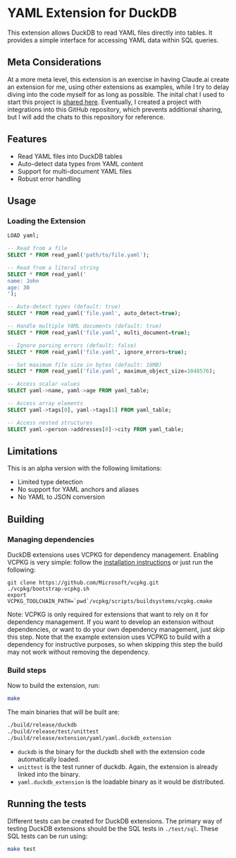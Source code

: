 # YAML Extension for DuckDB

This extension allows DuckDB to read YAML files directly into tables. It provides a simple interface for accessing YAML data within SQL queries.

## Meta Considerations

At a more meta level, this extension is an exercise in having Claude.ai create an extension for me, using other extensions as examples, while I try to delay diving into the code myself for as long as possible. The inital chat I used to start this project is [shared here](https://claude.ai/share/b7778f6e-cce4-4bba-9809-8682468a6940). Eventually, I created a project with integrations into this GitHub repository, which prevents additional sharing, but I will add the chats to this repository for reference.

## Features

- Read YAML files into DuckDB tables
- Auto-detect data types from YAML content
- Support for multi-document YAML files
- Robust error handling

## Usage

### Loading the Extension

```sql
LOAD yaml;

-- Read from a file
SELECT * FROM read_yaml('path/to/file.yaml');

-- Read from a literal string
SELECT * FROM read_yaml('
name: John
age: 30
');

-- Auto-detect types (default: true)
SELECT * FROM read_yaml('file.yaml', auto_detect=true);

-- Handle multiple YAML documents (default: true)
SELECT * FROM read_yaml('file.yaml', multi_document=true);

-- Ignore parsing errors (default: false)
SELECT * FROM read_yaml('file.yaml', ignore_errors=true);

-- Set maximum file size in bytes (default: 16MB)
SELECT * FROM read_yaml('file.yaml', maximum_object_size=1048576);

-- Access scalar values
SELECT yaml->name, yaml->age FROM yaml_table;

-- Access array elements
SELECT yaml->tags[0], yaml->tags[1] FROM yaml_table;

-- Access nested structures
SELECT yaml->person->addresses[0]->city FROM yaml_table;

```

## Limitations

This is an alpha version with the following limitations:

 - Limited type detection
 - No support for YAML anchors and aliases
 - No YAML to JSON conversion

## Building

### Managing dependencies
DuckDB extensions uses VCPKG for dependency management. Enabling VCPKG is very simple: follow the [installation instructions](https://vcpkg.io/en/getting-started) or just run the following:
```shell
git clone https://github.com/Microsoft/vcpkg.git
./vcpkg/bootstrap-vcpkg.sh
export VCPKG_TOOLCHAIN_PATH=`pwd`/vcpkg/scripts/buildsystems/vcpkg.cmake
```
Note: VCPKG is only required for extensions that want to rely on it for dependency management. If you want to develop an extension without dependencies, or want to do your own dependency management, just skip this step. Note that the example extension uses VCPKG to build with a dependency for instructive purposes, so when skipping this step the build may not work without removing the dependency.

### Build steps
Now to build the extension, run:
```sh
make
```
The main binaries that will be built are:
```sh
./build/release/duckdb
./build/release/test/unittest
./build/release/extension/yaml/yaml.duckdb_extension
```
- `duckdb` is the binary for the duckdb shell with the extension code automatically loaded.
- `unittest` is the test runner of duckdb. Again, the extension is already linked into the binary.
- `yaml.duckdb_extension` is the loadable binary as it would be distributed.

## Running the tests
Different tests can be created for DuckDB extensions. The primary way of testing DuckDB extensions should be the SQL tests in `./test/sql`. These SQL tests can be run using:
```sh
make test
```

